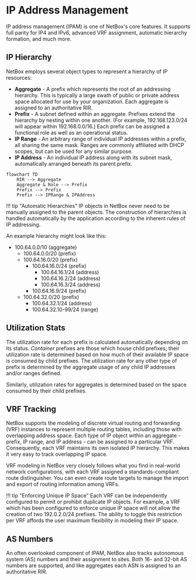 # IP Address Management

IP address management (IPAM) is one of NetBox's core features. It supports full parity for IP4 and IPv6, advanced VRF assignment, automatic hierarchy formation, and much more.

## IP Hierarchy

NetBox employs several object types to represent a hierarchy of IP resources:

* **Aggregate** - A prefix which represents the root of an addressing hierarchy. This is typically a large swath of public or private address space allocated for use by your organization. Each aggregate is assigned to an authoritative RIR.
* **Prefix** - A subnet defined within an aggregate. Prefixes extend the hierarchy by nesting within one another. (For example, 192.168.123.0/24 will appear within 192.168.0.0/16.) Each prefix can be assigned a functional role as well as an operational status.
* **IP Range** - An arbitrary range of individual IP addresses within a prefix, all sharing the same mask. Ranges are commonly affiliated with DHCP scopes, but can be used for any similar purpose.
* **IP Address** - An individual IP address along with its subnet mask, automatically arranged beneath its parent prefix.

```mermaid
flowchart TD
    RIR --> Aggregate
    Aggregate & Role --> Prefix
    Prefix --> Prefix
    Prefix --> IPRange & IPAddress
```
    
!!! tip "Automatic Hierarchies"
    IP objects in NetBox never need to be manually assigned to the parent objects. The construction of hierarchies is handled automatically by the application according to the inherent rules of IP addressing.

An example hierarchy might look like this:

* 100.64.0.0/10 (aggregate)
    * 100.64.0.0/20 (prefix)
    * 100.64.16.0/20 (prefix)
        * 100.64.16.0/24 (prefix)
            * 100.64.16.1/24 (address)
            * 100.64.16.2/24 (address)
            * 100.64.16.3/24 (address)
        * 100.64.16.9/24 (prefix)
    * 100.64.32.0/20 (prefix)
        * 100.64.32.1/24 (address)
        * 100.64.32.10-99/24 (range)

## Utilization Stats

The utilization rate for each prefix is calculated automatically depending on its status. _Container_ prefixes are those which house child prefixes; their utilization rate is determined based on how much of their available IP space is consumed by child prefixes. The utilization rate for any other type of prefix is determined by the aggregate usage of any child IP addresses and/or ranges defined.

Similarly, utilization rates for aggregates is determined based on the space consumed by their child prefixes.

## VRF Tracking

NetBox supports the modeling of discrete virtual routing and forwarding (VRF) instances to represent multiple routing tables, including those with overlapping address space. Each type of IP object within an aggregate - prefix, IP range, and IP address - can be assigned to a particular VRF. Consequently, each VRF maintains its own isolated IP hierarchy. This makes it very easy to track overlapping IP space.

VRF modeling in NetBox very closely follows what you find in real-world network configurations, with each VRF assigned a standards-compliant route distinguisher. You can even create route targets to manage the import and export of routing information among VRFs.

!!! tip "Enforcing Unique IP Space"
    Each VRF can be independently configured to permit or prohibit duplicate IP objects. For example, a VRF which has been configured to enforce unique IP space will not allow the creation of two 192.0.2.0/24 prefixes. The ability to toggle this restriction per VRF affords the user maximum flexibility in modeling their IP space.

## AS Numbers

An often overlooked component of IPAM, NetBox also tracks autonomous system (AS) numbers and their assignment to sites. Both 16- and 32-bit AS numbers are supported, and like aggregates each ASN is assigned to an authoritative RIR.
